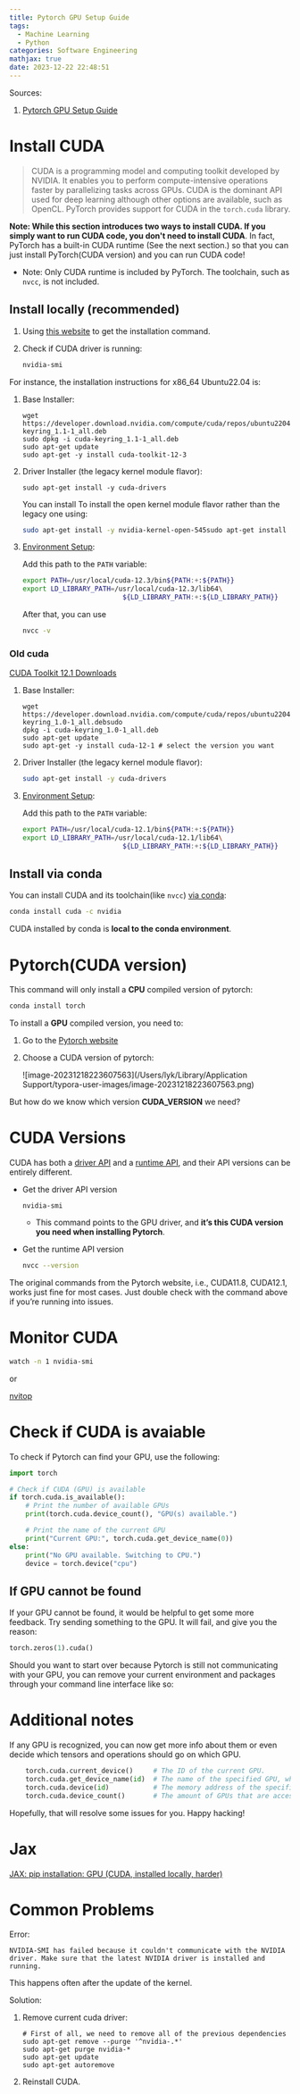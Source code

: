 ```yaml
---
title: Pytorch GPU Setup Guide
tags:
  - Machine Learning
  - Python
categories: Software Engineering
mathjax: true
date: 2023-12-22 22:48:51
---
```



Sources:

1. [Pytorch GPU Setup Guide](https://mct-master.github.io/machine-learning/2023/04/25/olivegr-pytorch-gpu.html)

<!--more-->

# Install CUDA

> CUDA is a programming model and computing toolkit developed by NVIDIA.  It enables you to perform compute-intensive operations faster by  parallelizing tasks across GPUs. CUDA is the dominant API used for deep  learning although other options are available, such as OpenCL. PyTorch  provides support for CUDA in the `torch.cuda` library. 



**Note: While this section introduces two ways to install CUDA. If you simply want to run CUDA code, you don't need to install CUDA**. In fact, PyTorch has a built-in CUDA runtime (See the next section.) so that you can just install PyTorch(CUDA version) and you can run CUDA code! 

* Note: Only CUDA runtime is included by PyTorch. The toolchain, such as `nvcc`, is not included.

## Install locally (recommended)

1. Using [this website](https://developer.nvidia.com/cuda-downloads) to get the installation command.

2. Check if CUDA driver is running:

   ```sh
   nvidia-smi
   ```

For instance, the installation instructions for x86_64 Ubuntu22.04 is:

1. Base Installer:

   ```
   wget https://developer.download.nvidia.com/compute/cuda/repos/ubuntu2204/x86_64/cuda-keyring_1.1-1_all.deb
   sudo dpkg -i cuda-keyring_1.1-1_all.deb
   sudo apt-get update
   sudo apt-get -y install cuda-toolkit-12-3
   ```

2. Driver Installer (the legacy kernel module flavor):

   ```
   sudo apt-get install -y cuda-drivers
   ```

   You can install To install the open kernel module flavor rather than the legacy one using:

   ```sh
   sudo apt-get install -y nvidia-kernel-open-545sudo apt-get install -y cuda-drivers-545
   ```

3. [Environment Setup](https://docs.nvidia.com/cuda/cuda-installation-guide-linux/index.html#post-installation-actions):

   Add this path to the `PATH` variable:

   ```sh
   export PATH=/usr/local/cuda-12.3/bin${PATH:+:${PATH}}
   export LD_LIBRARY_PATH=/usr/local/cuda-12.3/lib64\
                            ${LD_LIBRARY_PATH:+:${LD_LIBRARY_PATH}}
   ```

   After that, you can use

   ```sh
   nvcc -v
   ```



### Old cuda

[CUDA Toolkit 12.1 Downloads](https://developer.nvidia.com/cuda-12-1-0-download-archive?target_os=Linux&target_arch=x86_64&Distribution=Ubuntu&target_version=22.04&target_type=deb_network)



1. Base Installer:

   ```
   wget https://developer.download.nvidia.com/compute/cuda/repos/ubuntu2204/x86_64/cuda-keyring_1.0-1_all.debsudo 
   dpkg -i cuda-keyring_1.0-1_all.deb
   sudo apt-get update
   sudo apt-get -y install cuda-12-1 # select the version you want
   ```

2. Driver Installer (the legacy kernel module flavor):

   ```sh
   sudo apt-get install -y cuda-drivers
   ```

3. [Environment Setup](https://docs.nvidia.com/cuda/cuda-installation-guide-linux/index.html#post-installation-actions):

   Add this path to the `PATH` variable:

   ```sh
   export PATH=/usr/local/cuda-12.1/bin${PATH:+:${PATH}}
   export LD_LIBRARY_PATH=/usr/local/cuda-12.1/lib64\
                            ${LD_LIBRARY_PATH:+:${LD_LIBRARY_PATH}}
   ```

   

## Install via conda

You can install CUDA and its toolchain(like `nvcc`) [via conda](https://docs.nvidia.com/cuda/cuda-installation-guide-microsoft-windows/index.html?highlight=conda#conda-overview):

```sh
conda install cuda -c nvidia
```

CUDA installed by conda is **local to the conda environment**.



# Pytorch(CUDA version)

This command will only install a **CPU** compiled version of pytorch:

```sh
conda install torch
```



To install a **GPU** compiled version, you need to:

1. Go to the [Pytorch website](https://pytorch.org/get-started/locally/)

2. Choose a CUDA version of pytorch:

   ![image-20231218223607563](/Users/lyk/Library/Application Support/typora-user-images/image-20231218223607563.png)



But how do we know which version **CUDA_VERSION** we need?

# CUDA Versions

CUDA has both a <u>driver API</u> and a <u>runtime API</u>, and their API versions can be entirely different. 



* Get the driver API version

  ```shell
  nvidia-smi
  ```

  * This command points to the GPU  driver, and **it’s this CUDA version you need when installing Pytorch**.

* Get the runtime API version

  ```sh
  nvcc --version
  ```

The original commands from the Pytorch website, i.e., CUDA11.8, CUDA12.1, works just fine for most cases. Just double check with the command above if you’re  running into issues.

# Monitor CUDA

```sh
watch -n 1 nvidia-smi
```

or

[nvitop](https://github.com/XuehaiPan/nvitop?tab=readme-ov-file)



# Check if CUDA is avaiable

To check if Pytorch can find your GPU, use the following:

```python
import torch

# Check if CUDA (GPU) is available
if torch.cuda.is_available():
    # Print the number of available GPUs
    print(torch.cuda.device_count(), "GPU(s) available.")

    # Print the name of the current GPU
    print("Current GPU:", torch.cuda.get_device_name(0))
else:
    print("No GPU available. Switching to CPU.")
    device = torch.device("cpu")
```

## If GPU cannot be found

If your GPU cannot be found, it would be helpful to get some more feedback. Try  sending something to the GPU. It will fail, and give you the reason:

```python
torch.zeros(1).cuda()
```

Should you want to start over because Pytorch is still not  communicating with your GPU, you can remove your current environment and packages through your command line interface like so:

# Additional notes

If any GPU is recognized, you can now get more info about them or  even decide which tensors and operations should go on which GPU.

```python
    torch.cuda.current_device()     # The ID of the current GPU.
    torch.cuda.get_device_name(id)  # The name of the specified GPU, where id is an integer.
    torch.cuda.device(id)           # The memory address of the specified GPU, where id is an integer.
    torch.cuda.device_count()       # The amount of GPUs that are accessible.
```

Hopefully, that will resolve some issues for you. Happy hacking!

# Jax



[JAX: pip installation: GPU (CUDA, installed locally, harder)](https://jax.readthedocs.io/en/latest/installation.html)

# Common Problems

Error:

```
NVIDIA-SMI has failed because it couldn't communicate with the NVIDIA driver. Make sure that the latest NVIDIA driver is installed and running.
```

This happens often after the update of the kernel.



Solution:

1. Remove current cuda driver:

   ```
   # First of all, we need to remove all of the previous dependencies
   sudo apt-get remove --purge '^nvidia-.*'
   sudo apt-get purge nvidia-*
   sudo apt-get update
   sudo apt-get autoremove
   ```

2. Reinstall CUDA.

